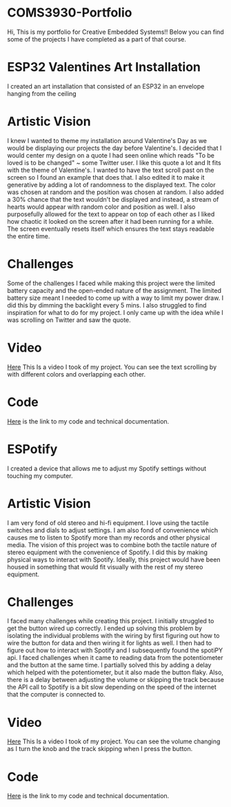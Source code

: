 # COMS3930-Portfolio

Hi, This is my portfolio for Creative Embedded Systems!! Below you can find some of the projects I have completed as a part of that course.


# ESP32 Valentines Art Installation
I created an art installation that consisted of an ESP32 in an envelope hanging from the ceiling

# Artistic Vision
I knew I wanted to theme my installation around Valentine's Day as we would be displaying our projects the day before Valentine's.
I decided that I would center my design on a quote I had seen online which reads "To be loved is to be changed" ~ some Twitter user.
I like this quote a lot and It fits with the theme of Valentine's. I wanted to have the text scroll past on the screen so I found
an example that does that. I also edited it to make it generative by adding a lot of randomness to the displayed text. The color
was chosen at random and the position was chosen at random. I also added a 30% chance that the text wouldn't be displayed and instead,
a stream of hearts would appear with random color and position as well. I also purposefully allowed for the text to appear on top of 
each other as I liked how chaotic it looked on the screen after it had been running for a while. The screen eventually resets itself
which ensures the text stays readable the entire time.
# Challenges
Some of the challenges I faced while making this project were the limited battery capacity and the open-ended nature of the assignment.
The limited battery size meant I needed to come up with a way to limit my power draw. I did this by dimming the backlight every 5 mins.
I also struggled to find inspiration for what to do for my project. I only came up with the idea while I was scrolling on Twitter and 
saw the quote.
# Video
[Here](https://youtube.com/shorts/sWXqJz0Kr38?feature=share) This Is a video I took of my project. You can see the text scrolling by with different colors and overlapping each other.


# Code
[Here](https://github.com/ahmadrawwagah/Ahmad_Scroll/tree/master) is the link to my code and technical documentation.

# ESPotify
I created a device that allows me to adjust my Spotify settings without touching my computer.

# Artistic Vision
I am very fond of old stereo and hi-fi equipment. I love using the tactile switches and dials to adjust settings. I am also fond of convenience which causes me to listen to Spotify more than my records and other physical media. The vision of this project was to combine both the tactile nature of stereo equipment with the convenience of Spotify. I did this by making physical ways to interact with Spotify. Ideally, this project would have been housed in something that would fit visually with the rest of my stereo equipment.

# Challenges
I faced many challenges while creating this project. I initially struggled to get the button wired up correctly. I ended up solving this problem by isolating the individual problems with the wiring by first figuring out how to wire the button for data and then wiring it for lights as well. I then had to figure out how to interact with Spotify and I subsequently found the spotiPY api. I faced challenges when it came to reading data from the potentiometer and the button at the same time. I partially solved this by adding a delay which helped with the potentiometer, but it also made the button flaky. Also, there is a delay between adjusting the volume or skipping the track because the API call to Spotify is a bit slow depending on the speed of the internet that the computer is connected to.
# Video
[Here](https://youtube.com/shorts/sWXqJz0Kr38?feature=share) This Is a video I took of my project. You can see the volume changing as I turn the knob and the track skipping when I press the button.

# Code
[Here](https://github.com/ahmadrawwagah/Ahmad_Scroll/tree/master) is the link to my code and technical documentation.
